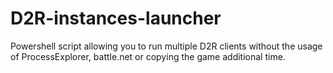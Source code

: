 # D2R-instances-launcher
Powershell script allowing you to run multiple D2R clients without the usage of ProcessExplorer, battle.net or copying the game additional time. 
